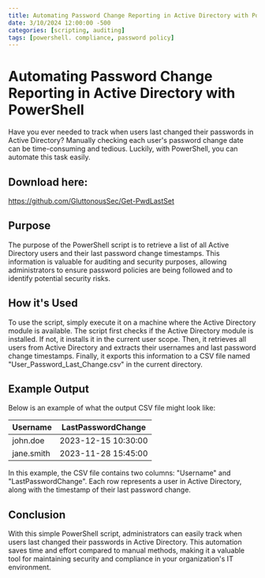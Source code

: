 ```yaml
---
title: Automating Password Change Reporting in Active Directory with PowerShell
date: 3/10/2024 12:00:00 -500
categories: [scripting, auditing]
tags: [powershell. compliance, password policy]
---
```


# Automating Password Change Reporting in Active Directory with PowerShell
Have you ever needed to track when users last changed their passwords in Active Directory? Manually checking each user's password change date can be time-consuming and tedious. Luckily, with PowerShell, you can automate this task easily.

## Download here:
https://github.com/GluttonousSec/Get-PwdLastSet

## Purpose
The purpose of the PowerShell script is to retrieve a list of all Active Directory users and their last password change timestamps. This information is valuable for auditing and security purposes, allowing administrators to ensure password policies are being followed and to identify potential security risks.

## How it's Used
To use the script, simply execute it on a machine where the Active Directory module is available. The script first checks if the Active Directory module is installed. If not, it installs it in the current user scope. Then, it retrieves all users from Active Directory and extracts their usernames and last password change timestamps. Finally, it exports this information to a CSV file named "User_Password_Last_Change.csv" in the current directory.

## Example Output
Below is an example of what the output CSV file might look like:

|Username    | LastPasswordChange |
|------------|--------------------|
|john.doe    |2023-12-15 10:30:00 |
|jane.smith  |2023-11-28 15:45:00 |


In this example, the CSV file contains two columns: "Username" and "LastPasswordChange". Each row represents a user in Active Directory, along with the timestamp of their last password change.

## Conclusion
With this simple PowerShell script, administrators can easily track when users last changed their passwords in Active Directory. This automation saves time and effort compared to manual methods, making it a valuable tool for maintaining security and compliance in your organization's IT environment.
